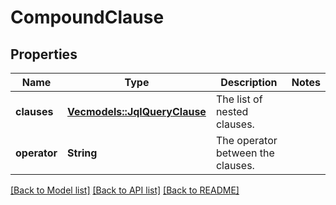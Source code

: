 # CompoundClause

## Properties

Name | Type | Description | Notes
------------ | ------------- | ------------- | -------------
**clauses** | [**Vec<models::JqlQueryClause>**](JqlQueryClause.md) | The list of nested clauses. | 
**operator** | **String** | The operator between the clauses. | 

[[Back to Model list]](../README.md#documentation-for-models) [[Back to API list]](../README.md#documentation-for-api-endpoints) [[Back to README]](../README.md)


